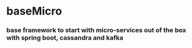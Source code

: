 # baseMicro

### base framework to start with micro-services out of the box with spring boot, cassandra and kafka 
